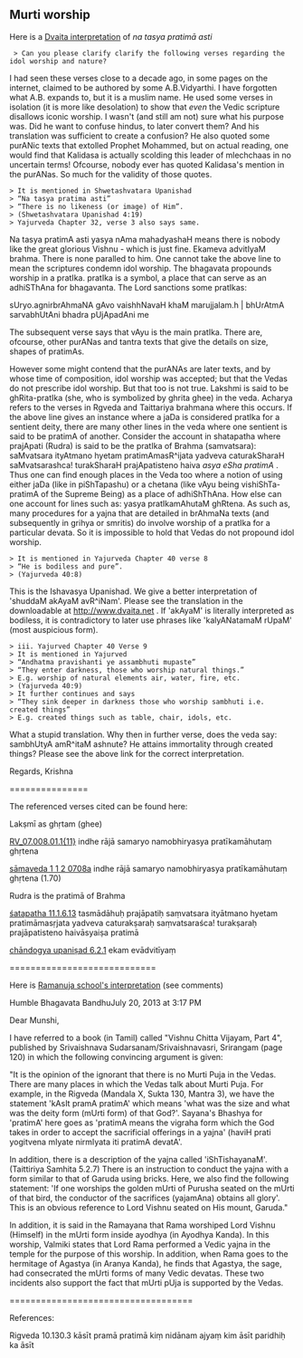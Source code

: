 ## Murti worship ##

Here is a [Dvaita interpretation](https://in.groups.yahoo.com/neo/groups/SUMADHWASEVA/conversations/topics/3473?l=1) of _na tasya pratimā asti_


     > Can you please clarify clarify the following verses regarding the idol worship and nature?

I had seen these verses close to a decade ago, in some pages on the
internet, claimed to be authored by some A.B.Vidyarthi. I have
forgotten what A.B. expands to, but it is a muslim name. He used some
verses in isolation (it is more like desolation) to show that _even_
the Vedic scripture disallows iconic worship. I wasn't (and still am
not) sure what his purpose was. Did he want to confuse hindus, to
later convert them? And his translation was sufficient to create a
confusion? He also quoted some purANic texts that extolled Prophet
Mohammed, but on actual reading, one would find that Kalidasa is
actually scolding this leader of mlechchaas in no uncertain terms!
Ofcourse, nobody ever has quoted Kalidasa's mention in the purANas. So
much for the validity of those quotes.

    > It is mentioned in Shwetashvatara Upanishad
    > “Na tasya pratima asti”
    > “There is no likeness (or image) of Him”.
    > (Shwetashvatara Upanishad 4:19)
    > Yajurveda Chapter 32, verse 3 also says same.

Na tasya pratimA asti yasya nAma mahadyashaH means there is nobody
like the great glorious Vishnu - which is just fine. Ekameva advitIyaM
brahma. There is none paralled to him. One cannot take the above line
to mean the scriptures condemn idol worship. The bhagavata propounds
worship in a pratIka. pratIka is a symbol, a place that can serve as
an adhiSThAna for bhagavanta. The Lord sanctions some pratIkas:

sUryo.agnirbrAhmaNA gAvo vaishhNavaH khaM marujjalam.h |
bhUrAtmA sarvabhUtAni bhadra pUjApadAni me

The subsequent verse says that vAyu is the main pratIka. There are,
ofcourse, other purANas and tantra texts that give the details on
size, shapes of pratimAs.

However some might contend that the purANAs are later texts, and by
whose time of composition, idol worship was accepted; but that the
Vedas do not prescribe idol worship. But that too is not true. Lakshmi
is said to be ghRita-pratIka (she, who is symbolized by ghrita ghee)
in the veda. Acharya refers to the verses in Rgveda and Taittariya
brahmana where this occurs. If the above line gives an instance where
a jaDa is considered pratIka for a sentient deity, there are many
other lines in the veda where one sentient is said to be pratimA of
another. Consider the account in shatapatha where prajApati (Rudra) is
said to be the pratIka of Brahma (samvatsara): saMvatsara ityAtmano
hyetam pratimAmasR^ijata yadveva caturakSharaH saMvatsarashca!
turakSharaH prajApatisteno haiva _asya eSha pratimA_ . Thus one can
find enough places in the Veda too where a notion of using either jaDa
(like in piShTapashu) or a chetana (like vAyu being vishiShTa-pratimA
of the Supreme Being) as a place of adhiShThAna. How else can one
account for lines such as: yasya pratIkamAhutaM ghRtena. As such as,
many procedures for a yajna that are detailed in brAhmaNa texts (and
subsequently in grihya or smritis) do involve worship of a pratIka for
a particular devata. So it is impossible to hold that Vedas do not
propound idol worship.

    > It is mentioned in Yajurveda Chapter 40 verse 8
    > “He is bodiless and pure”.
    > (Yajurveda 40:8)

This is the Ishavasya Upanishad. We give a better interpretation of
'shuddaM akAyaM avR^iNam'. Please see the translation in the
downloadable at http://www.dvaita.net . If 'akAyaM' is literally
interpreted as bodiless, it is contradictory to later use phrases like
'kalyANatamaM rUpaM' (most auspicious form).

    > iii. Yajurved Chapter 40 Verse 9
    > It is mentioned in Yajurved
    > “Andhatma pravishanti ye assambhuti mupaste”
    > “They enter darkness, those who worship natural things.”
    > E.g. worship of natural elements air, water, fire, etc.
    > (Yajurveda 40:9)
    > It further continues and says
    > “They sink deeper in darkness those who worship sambhuti i.e. created things”
    > E.g. created things such as table, chair, idols, etc.

What a stupid translation. Why then in further verse, does the veda
say: sambhUtyA amR^itaM ashnute? He attains immortality through
created things? Please see the above link for the correct
interpretation.

Regards,
Krishna


===============

The referenced verses cited can be found here:

Lakṣmī as ghṛtam (ghee)

[RV_07.008.01.1{11}](http://fiindolo.sub.uni-goettingen.de/gretil/1_sanskr/1_veda/1_sam/1_rv/rv_07_u.htm)         indhe rājā samaryo namobhiryasya pratīkamāhutaṃ ghṛtena

[sāmaveda 1 1 2 0708a](http://gretil.sub.uni-goettingen.de/gretil/1_sanskr/1_veda/1_sam/samavedu.htm) indhe rājā samaryo namobhiryasya pratīkamāhutaṃ ghṛtena (1.70)

Rudra is the pratimā of Brahma

[śatapatha 11.1.6.13](http://fiindolo.sub.uni-goettingen.de/gretil/1_sanskr/1_veda/2_bra/satapath/sb_11_u.htm)
 tasmādāhuḥ prajāpatiḥ saṃvatsara ityātmano hyetam pratimāmasṛjata yadveva
caturakṣaraḥ saṃvatsaraśca! turakṣaraḥ prajāpatisteno haivāsyaiṣa pratimā

[chāndogya upaniṣad 6.2.1](http://gretil.sub.uni-goettingen.de/gretil/1_sanskr/1_veda/4_upa/chup___u.htm) ekam evādvitīyaṃ


============================


Here is [Ramanuja school's interpretation](http://narayanastra.blogspot.fi/p/blog-page.html) (see comments)

Humble Bhagavata BandhuJuly 20, 2013 at 3:17 PM

Dear Munshi,

I have referred to a book (in Tamil) called "Vishnu Chitta Vijayam, Part 4", published by Srivaishnava Sudarsanam/Srivaishnavasri, Srirangam (page 120) in which the following convincing argument is given:

"It is the opinion of the ignorant that there is no Murti Puja in the Vedas. There are many places in which the Vedas talk about Murti Puja. For example, in the Rigveda (Mandala X, Sukta 130, Mantra 3), we have the statement 'kAsIt pramA pratimA' which means 'what was the size and what was the deity form (mUrti form) of that God?'. Sayana's Bhashya for 'pratimA' here goes as 'pratimA means the vigraha form which the God takes in order to accept the sacrificial offerings in a yajna' (haviH prati yogitvena mIyate nirmIyata iti pratimA devatA'.

In addition, there is a description of the yajna called 'iShTishayanaM'. (Taittiriya Samhita 5.2.7) There is an instruction to conduct the yajna with a form similar to that of Garuda using bricks. Here, we also find the following statement: 'If one worships the golden mUrti of Purusha seated on the mUrti of that bird, the conductor of the sacrifices (yajamAna) obtains all glory'. This is an obvious reference to Lord Vishnu seated on His mount, Garuda."

In addition, it is said in the Ramayana that Rama worshiped Lord Vishnu (Himself) in the mUrti form inside ayodhya (in Ayodhya Kanda). In this worship, Valmiki states that Lord Rama performed a Vedic yajna in the temple for the purpose of this worship. In addition, when Rama goes to the hermitage of Agastya (in Aranya Kanda), he finds that Agastya, the sage, had consecrated the mUrti forms of many Vedic devatas. These two incidents also support the fact that mUrti pUja is supported by the Vedas.

===================================

References:

Rigveda 10.130.3  kāsīt pramā pratimā kiṃ nidānam ajyaṃ kim āsīt paridhiḥ ka āsīt
